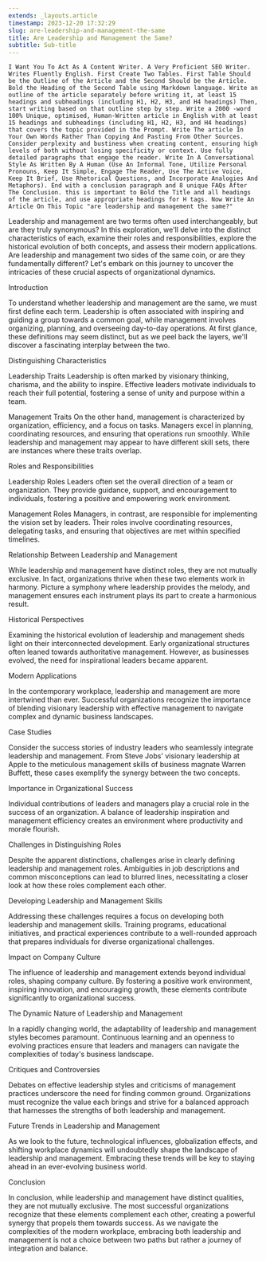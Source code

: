 ```yaml
---
extends: _layouts.article
timestamp: 2023-12-20 17:32:29
slug: are-leadership-and-management-the-same
title: Are Leadership and Management the Same?
subtitle: Sub-title
---
```

```
I Want You To Act As A Content Writer. A Very Proficient SEO Writer. Writes Fluently English. First Create Two Tables. First Table Should be the Outline of the Article and the Second Should be the Article. Bold the Heading of the Second Table using Markdown language. Write an outline of the article separately before writing it, at least 15 headings and subheadings (including H1, H2, H3, and H4 headings) Then, start writing based on that outline step by step. Write a 2000 -word 100% Unique, optimised, Human-Written article in English with at least 15 headings and subheadings (including H1, H2, H3, and H4 headings) that covers the topic provided in the Prompt. Write The article In Your Own Words Rather Than Copying And Pasting From Other Sources. Consider perplexity and bustiness when creating content, ensuring high levels of both without losing specificity or context. Use fully detailed paragraphs that engage the reader. Write In A Conversational Style As Written By A Human (Use An Informal Tone, Utilize Personal Pronouns, Keep It Simple, Engage The Reader, Use The Active Voice, Keep It Brief, Use Rhetorical Questions, and Incorporate Analogies And Metaphors). End with a conclusion paragraph and 8 unique FAQs After The Conclusion. this is important to Bold the Title and all headings of the article, and use appropriate headings for H tags. Now Write An Article On This Topic "are leadership and management the same?"
```

Leadership and management are two terms often used interchangeably, but are they truly synonymous? In this exploration, we'll delve into the distinct characteristics of each, examine their roles and responsibilities, explore the historical evolution of both concepts, and assess their modern applications. Are leadership and management two sides of the same coin, or are they fundamentally different? Let's embark on this journey to uncover the intricacies of these crucial aspects of organizational dynamics.

Introduction

To understand whether leadership and management are the same, we must first define each term. Leadership is often associated with inspiring and guiding a group towards a common goal, while management involves organizing, planning, and overseeing day-to-day operations. At first glance, these definitions may seem distinct, but as we peel back the layers, we'll discover a fascinating interplay between the two.

Distinguishing Characteristics

Leadership Traits
Leadership is often marked by visionary thinking, charisma, and the ability to inspire. Effective leaders motivate individuals to reach their full potential, fostering a sense of unity and purpose within a team.

Management Traits
On the other hand, management is characterized by organization, efficiency, and a focus on tasks. Managers excel in planning, coordinating resources, and ensuring that operations run smoothly. While leadership and management may appear to have different skill sets, there are instances where these traits overlap.

Roles and Responsibilities

Leadership Roles
Leaders often set the overall direction of a team or organization. They provide guidance, support, and encouragement to individuals, fostering a positive and empowering work environment.

Management Roles
Managers, in contrast, are responsible for implementing the vision set by leaders. Their roles involve coordinating resources, delegating tasks, and ensuring that objectives are met within specified timelines.

Relationship Between Leadership and Management

While leadership and management have distinct roles, they are not mutually exclusive. In fact, organizations thrive when these two elements work in harmony. Picture a symphony where leadership provides the melody, and management ensures each instrument plays its part to create a harmonious result.

Historical Perspectives

Examining the historical evolution of leadership and management sheds light on their interconnected development. Early organizational structures often leaned towards authoritative management. However, as businesses evolved, the need for inspirational leaders became apparent.

Modern Applications

In the contemporary workplace, leadership and management are more intertwined than ever. Successful organizations recognize the importance of blending visionary leadership with effective management to navigate complex and dynamic business landscapes.

Case Studies

Consider the success stories of industry leaders who seamlessly integrate leadership and management. From Steve Jobs' visionary leadership at Apple to the meticulous management skills of business magnate Warren Buffett, these cases exemplify the synergy between the two concepts.

Importance in Organizational Success

Individual contributions of leaders and managers play a crucial role in the success of an organization. A balance of leadership inspiration and management efficiency creates an environment where productivity and morale flourish.

Challenges in Distinguishing Roles

Despite the apparent distinctions, challenges arise in clearly defining leadership and management roles. Ambiguities in job descriptions and common misconceptions can lead to blurred lines, necessitating a closer look at how these roles complement each other.

Developing Leadership and Management Skills

Addressing these challenges requires a focus on developing both leadership and management skills. Training programs, educational initiatives, and practical experiences contribute to a well-rounded approach that prepares individuals for diverse organizational challenges.

Impact on Company Culture

The influence of leadership and management extends beyond individual roles, shaping company culture. By fostering a positive work environment, inspiring innovation, and encouraging growth, these elements contribute significantly to organizational success.

The Dynamic Nature of Leadership and Management

In a rapidly changing world, the adaptability of leadership and management styles becomes paramount. Continuous learning and an openness to evolving practices ensure that leaders and managers can navigate the complexities of today's business landscape.

Critiques and Controversies

Debates on effective leadership styles and criticisms of management practices underscore the need for finding common ground. Organizations must recognize the value each brings and strive for a balanced approach that harnesses the strengths of both leadership and management.

Future Trends in Leadership and Management

As we look to the future, technological influences, globalization effects, and shifting workplace dynamics will undoubtedly shape the landscape of leadership and management. Embracing these trends will be key to staying ahead in an ever-evolving business world.

Conclusion

In conclusion, while leadership and management have distinct qualities, they are not mutually exclusive. The most successful organizations recognize that these elements complement each other, creating a powerful synergy that propels them towards success. As we navigate the complexities of the modern workplace, embracing both leadership and management is not a choice between two paths but rather a journey of integration and balance.
